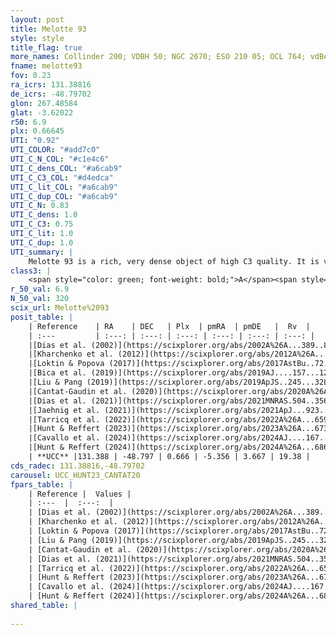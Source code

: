 ```yaml
---
layout: post
title: Melotte 93
style: style
title_flag: true
more_names: Collinder 200; VDBH 50; NGC 2670; ESO 210 05; OCL 764; vdBergh-Hagen 50; MWSC 1554; FoF 694
fname: melotte93
fov: 0.23
ra_icrs: 131.38816
de_icrs: -48.79702
glon: 267.48584
glat: -3.62022
r50: 6.9
plx: 0.66645
UTI: "0.92"
UTI_COLOR: "#add7c0"
UTI_C_N_COL: "#c1e4c6"
UTI_C_dens_COL: "#a6cab9"
UTI_C_C3_COL: "#d4edca"
UTI_C_lit_COL: "#a6cab9"
UTI_C_dup_COL: "#a6cab9"
UTI_C_N: 0.83
UTI_C_dens: 1.0
UTI_C_C3: 0.75
UTI_C_lit: 1.0
UTI_C_dup: 1.0
UTI_summary: |
    Melotte 93 is a rich, very dense object of high C3 quality. It is very well-studied in the literature.
class3: |
    <span style="color: green; font-weight: bold;">A</span><span style="color: #FFC300; font-weight: bold;">B</span>
r_50_val: 6.9
N_50_val: 320
scix_url: Melotte%2093
posit_table: |
    | Reference    | RA    | DEC   | Plx  | pmRA  | pmDE   |  Rv  |
    | :---         | :---: | :---: | :---: | :---: | :---: | :---: |
    |[Dias et al. (2002)](https://scixplorer.org/abs/2002A%26A...389..871D) | 131.375 | -48.8 | -- | -6.15 | 5.74 | 17.2 |
    |[Kharchenko et al. (2012)](https://scixplorer.org/abs/2012A%26A...543A.156K) | 131.393 | -48.82 | -- | -11.95 | 6.2 | -- |
    |[Loktin & Popova (2017)](https://scixplorer.org/abs/2017AstBu..72..257L) | 131.37 | -48.8 | -- | -6.15 | 5.74 | 17.2 |
    |[Bica et al. (2019)](https://scixplorer.org/abs/2019AJ....157...12B) | 131.385 | -48.8 | -- | -- | -- | -- |
    |[Liu & Pang (2019)](https://scixplorer.org/abs/2019ApJS..245...32L) | 131.375 | -48.795 | 0.653 | -5.392 | 3.606 | -- |
    |[Cantat-Gaudin et al. (2020)](https://scixplorer.org/abs/2020A%26A...640A...1C) | 131.386 | -48.801 | 0.647 | -5.379 | 3.621 | -- |
    |[Dias et al. (2021)](https://scixplorer.org/abs/2021MNRAS.504..356D) | 131.375 | -48.81 | 0.651 | -5.381 | 3.606 | -- |
    |[Jaehnig et al. (2021)](https://scixplorer.org/abs/2021ApJ...923..129J) | 131.386 | -48.796 | 0.681 | -5.379 | 3.599 | -- |
    |[Tarricq et al. (2022)](https://scixplorer.org/abs/2022A%26A...659A..59T) | 131.404 | -48.801 | 0.661 | -5.349 | 3.692 | -- |
    |[Hunt & Reffert (2023)](https://scixplorer.org/abs/2023A%26A...673A.114H) | 131.369 | -48.791 | 0.666 | -5.36 | 3.678 | 14.814 |
    |[Cavallo et al. (2024)](https://scixplorer.org/abs/2024AJ....167...12C) | 131.374 | -48.812 | 0.668 | -- | -- | -- |
    |[Hunt & Reffert (2024)](https://scixplorer.org/abs/2024A%26A...686A..42H) | 131.369 | -48.791 | 0.666 | -5.36 | 3.678 | 14.814 |
    | **UCC** |131.388 | -48.797 | 0.666 | -5.356 | 3.667 | 19.38 | 
cds_radec: 131.38816,-48.79702
carousel: UCC_HUNT23_CANTAT20
fpars_table: |
    | Reference |  Values |
    | :---  |  :---:  |
    | [Dias et al. (2002)](https://scixplorer.org/abs/2002A%26A...389..871D) | `E(B-V)=0.43, Dist=1188.0, Age=7.69` |
    | [Kharchenko et al. (2012)](https://scixplorer.org/abs/2012A%26A...543A.156K) | `e_bv=0.437, distance=1294, log_age=8.14` |
    | [Loktin & Popova (2017)](https://scixplorer.org/abs/2017AstBu..72..257L) | `E(B-V)=0.43, Dmod=10.374, logt=7.69` |
    | [Liu & Pang (2019)](https://scixplorer.org/abs/2019ApJS..245...32L) | `Age=0.063, Z=0.5` |
    | [Cantat-Gaudin et al. (2020)](https://scixplorer.org/abs/2020A%26A...640A...1C) | `AVNN=1.08, DMNN=10.9, AgeNN=8.01` |
    | [Dias et al. (2021)](https://scixplorer.org/abs/2021MNRAS.504..356D) | `Av=1.306, Dist=1474, logage=7.968, [Fe/H]=0.304` |
    | [Tarricq et al. (2022)](https://scixplorer.org/abs/2022A%26A...659A..59T) | `Dist=1456, logAgeNN=8.09` |
    | [Hunt & Reffert (2023)](https://scixplorer.org/abs/2023A%26A...673A.114H) | `AV50=1.495, diffAV50=1.809, MOD50=10.751, logAge50=8.022` |
    | [Cavallo et al. (2024)](https://scixplorer.org/abs/2024AJ....167...12C) | `AV50=1.25, dMod50=10.97, logAge50=8.28, [Fe/H]50=0.62` |
    | [Hunt & Reffert (2024)](https://scixplorer.org/abs/2024A%26A...686A..42H) | `MassJ=1147.39` |
shared_table: |
    
---
```

